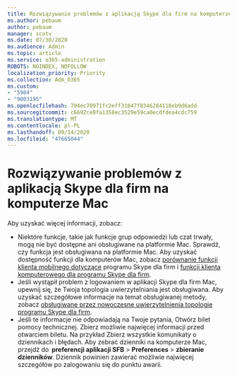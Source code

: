 ```yaml
---
title: Rozwiązywanie problemów z aplikacją Skype dla firm na komputerze Mac
ms.author: pebaum
author: pebaum
manager: scotv
ms.date: 07/30/2020
ms.audience: Admin
ms.topic: article
ms.service: o365-administration
ROBOTS: NOINDEX, NOFOLLOW
localization_priority: Priority
ms.collection: Adm_O365
ms.custom:
- "5984"
- "9003195"
ms.openlocfilehash: 794ec70971fc2eff31047f8346284118eb9d6add
ms.sourcegitcommit: c6692ce0fa1358ec3529e59ca0ecdfdea4cdc759
ms.translationtype: MT
ms.contentlocale: pl-PL
ms.lasthandoff: 09/14/2020
ms.locfileid: "47665044"
---
```

# <a name="troubleshoot-issues-with-skype-for-business-on-mac"></a>Rozwiązywanie problemów z aplikacją Skype dla firm na komputerze Mac

Aby uzyskać więcej informacji, zobacz: 

- Niektóre funkcje, takie jak funkcje grup odpowiedzi lub czat trwały, mogą nie być dostępne ani obsługiwane na platformie Mac. Sprawdź, czy funkcja jest obsługiwana na platformie Mac. Aby uzyskać dostępność funkcji dla komputerów Mac, zobacz [porównanie funkcji klienta mobilnego dotyczące](https://technet.microsoft.com/library/Dn951412.aspx) programu Skype dla firm i [funkcji klienta komputerowego dla programu Skype dla firm](https://docs.microsoft.com/skypeforbusiness/plan-your-deployment/clients-and-devices/desktop-feature-comparison).
- Jeśli wystąpił problem z logowaniem w aplikacji Skype dla firm Mac, upewnij się, że Twoja topologia uwierzytelniania jest obsługiwana. Aby uzyskać szczegółowe informacje na temat obsługiwanej metody, zobacz [obsługiwane przez nowoczesne uwierzytelnienia topologie programu Skype dla firm](https://docs.microsoft.com/skypeforbusiness/plan-your-deployment/modern-authentication/topologies-supported).  
- Jeśli te informacje nie odpowiadają na Twoje pytania, Otwórz bilet pomocy technicznej. Zbierz możliwie najwięcej informacji przed otwarciem biletu. Na przykład Zbierz wszystkie komunikaty o dziennikach i błędach. Aby zebrać dzienniki na komputerze Mac, przejdź do  **preferencji aplikacji SFB**  >  **Preferences**  >  **zbieranie dzienników**.  Dziennik powinien zawierać możliwie najwięcej szczegółów po zalogowaniu się do punktu awarii.
